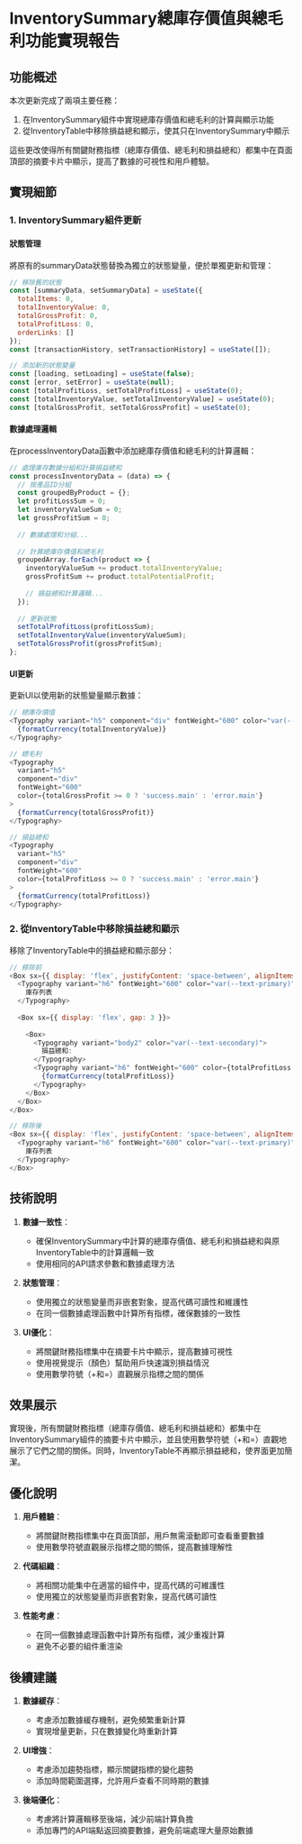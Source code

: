 # InventorySummary總庫存價值與總毛利功能實現報告

## 功能概述

本次更新完成了兩項主要任務：
1. 在InventorySummary組件中實現總庫存價值和總毛利的計算與顯示功能
2. 從InventoryTable中移除損益總和顯示，使其只在InventorySummary中顯示

這些更改使得所有關鍵財務指標（總庫存價值、總毛利和損益總和）都集中在頁面頂部的摘要卡片中顯示，提高了數據的可視性和用戶體驗。

## 實現細節

### 1. InventorySummary組件更新

#### 狀態管理

將原有的summaryData狀態替換為獨立的狀態變量，便於單獨更新和管理：

```javascript
// 移除舊的狀態
const [summaryData, setSummaryData] = useState({
  totalItems: 0,
  totalInventoryValue: 0,
  totalGrossProfit: 0,
  totalProfitLoss: 0,
  orderLinks: []
});
const [transactionHistory, setTransactionHistory] = useState([]);

// 添加新的狀態變量
const [loading, setLoading] = useState(false);
const [error, setError] = useState(null);
const [totalProfitLoss, setTotalProfitLoss] = useState(0);
const [totalInventoryValue, setTotalInventoryValue] = useState(0);
const [totalGrossProfit, setTotalGrossProfit] = useState(0);
```

#### 數據處理邏輯

在processInventoryData函數中添加總庫存價值和總毛利的計算邏輯：

```javascript
// 處理庫存數據分組和計算損益總和
const processInventoryData = (data) => {
  // 按產品ID分組
  const groupedByProduct = {};
  let profitLossSum = 0;
  let inventoryValueSum = 0;
  let grossProfitSum = 0;
  
  // 數據處理和分組...
  
  // 計算總庫存價值和總毛利
  groupedArray.forEach(product => {
    inventoryValueSum += product.totalInventoryValue;
    grossProfitSum += product.totalPotentialProfit;
    
    // 損益總和計算邏輯...
  });
  
  // 更新狀態
  setTotalProfitLoss(profitLossSum);
  setTotalInventoryValue(inventoryValueSum);
  setTotalGrossProfit(grossProfitSum);
};
```

#### UI更新

更新UI以使用新的狀態變量顯示數據：

```javascript
// 總庫存價值
<Typography variant="h5" component="div" fontWeight="600" color="var(--text-primary)">
  {formatCurrency(totalInventoryValue)}
</Typography>

// 總毛利
<Typography 
  variant="h5" 
  component="div" 
  fontWeight="600" 
  color={totalGrossProfit >= 0 ? 'success.main' : 'error.main'}
>
  {formatCurrency(totalGrossProfit)}
</Typography>

// 損益總和
<Typography 
  variant="h5" 
  component="div" 
  fontWeight="600" 
  color={totalProfitLoss >= 0 ? 'success.main' : 'error.main'}
>
  {formatCurrency(totalProfitLoss)}
</Typography>
```

### 2. 從InventoryTable中移除損益總和顯示

移除了InventoryTable中的損益總和顯示部分：

```javascript
// 移除前
<Box sx={{ display: 'flex', justifyContent: 'space-between', alignItems: 'center', mb: 2 }}>
  <Typography variant="h6" fontWeight="600" color="var(--text-primary)">
    庫存列表
  </Typography>
  
  <Box sx={{ display: 'flex', gap: 3 }}>
    
    <Box>
      <Typography variant="body2" color="var(--text-secondary)">
        損益總和:
      </Typography>
      <Typography variant="h6" fontWeight="600" color={totalProfitLoss >= 0 ? 'var(--success-color)' : 'var(--danger-color)'}>
        {formatCurrency(totalProfitLoss)}
      </Typography>
    </Box>
  </Box>
</Box>

// 移除後
<Box sx={{ display: 'flex', justifyContent: 'space-between', alignItems: 'center', mb: 2 }}>
  <Typography variant="h6" fontWeight="600" color="var(--text-primary)">
    庫存列表
  </Typography>
</Box>
```

## 技術說明

1. **數據一致性**：
   - 確保InventorySummary中計算的總庫存價值、總毛利和損益總和與原InventoryTable中的計算邏輯一致
   - 使用相同的API請求參數和數據處理方法

2. **狀態管理**：
   - 使用獨立的狀態變量而非嵌套對象，提高代碼可讀性和維護性
   - 在同一個數據處理函數中計算所有指標，確保數據的一致性

3. **UI優化**：
   - 將關鍵財務指標集中在摘要卡片中顯示，提高數據可視性
   - 使用視覺提示（顏色）幫助用戶快速識別損益情況
   - 使用數學符號（+和=）直觀展示指標之間的關係

## 效果展示

實現後，所有關鍵財務指標（總庫存價值、總毛利和損益總和）都集中在InventorySummary組件的摘要卡片中顯示，並且使用數學符號（+和=）直觀地展示了它們之間的關係。同時，InventoryTable不再顯示損益總和，使界面更加簡潔。

## 優化說明

1. **用戶體驗**：
   - 將關鍵財務指標集中在頁面頂部，用戶無需滾動即可查看重要數據
   - 使用數學符號直觀展示指標之間的關係，提高數據理解性

2. **代碼組織**：
   - 將相關功能集中在適當的組件中，提高代碼的可維護性
   - 使用獨立的狀態變量而非嵌套對象，提高代碼可讀性

3. **性能考慮**：
   - 在同一個數據處理函數中計算所有指標，減少重複計算
   - 避免不必要的組件重渲染

## 後續建議

1. **數據緩存**：
   - 考慮添加數據緩存機制，避免頻繁重新計算
   - 實現增量更新，只在數據變化時重新計算

2. **UI增強**：
   - 考慮添加趨勢指標，顯示關鍵指標的變化趨勢
   - 添加時間範圍選擇，允許用戶查看不同時期的數據

3. **後端優化**：
   - 考慮將計算邏輯移至後端，減少前端計算負擔
   - 添加專門的API端點返回摘要數據，避免前端處理大量原始數據
